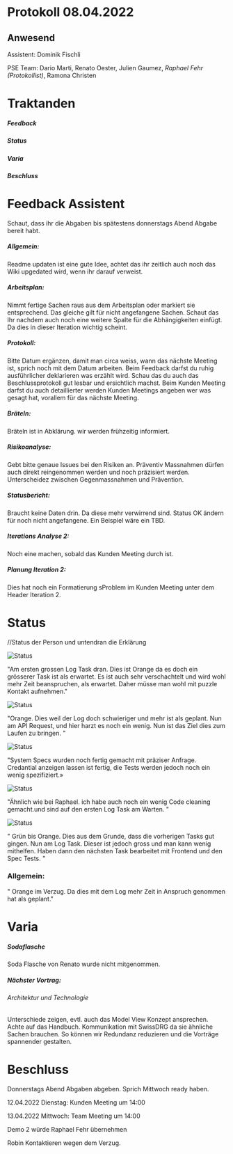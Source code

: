 # Protokoll 08.04.2022
## Anwesend 
Assistent: Dominik Fischli

PSE Team: Dario Marti, Renato Oester, Julien Gaumez, *Raphael Fehr (Protokollist)*, Ramona Christen

# Traktanden

##### Feedback 

##### Status

##### Varia 

##### Beschluss

# Feedback Assistent
Schaut, dass ihr die Abgaben bis spätestens donnerstags Abend Abgabe bereit habt.

##### Allgemein:
Readme updaten ist eine gute Idee, achtet das ihr zeitlich auch noch das Wiki upgedated wird, wenn ihr darauf verweist. 

##### Arbeitsplan:
Nimmt fertige Sachen raus aus dem Arbeitsplan oder markiert sie entsprechend. Das gleiche gilt für nicht angefangene Sachen.
Schaut das Ihr nachdem auch noch eine weitere Spalte für die Abhängigkeiten einfügt. Da dies in dieser Iteration wichtig scheint.

##### Protokoll:
Bitte Datum ergänzen, damit man circa weiss, wann das nächste Meeting ist, sprich noch mit dem Datum arbeiten. Beim Feedback darfst du ruhig ausführlicher deklarieren was erzählt wird. Schau das du auch das Beschlussprotokoll gut lesbar und ersichtlich machst. 
Beim Kunden Meeting darfst du auch detaillierter werden 
Kunden Meetings angeben wer was gesagt hat, vorallem für das nächste Meeting.

##### Bräteln:
Bräteln ist in Abklärung. wir werden frühzeitig informiert.

##### Risikoanalyse:
Gebt bitte genaue Issues bei den Risiken an.
Präventiv Massnahmen dürfen auch direkt reingenommen werden und noch präzisiert werden. 
Unterscheidez zwischen Gegenmassnahmen und Prävention. 

##### Statusbericht:
Braucht keine Daten drin. Da diese mehr verwirrend sind. Status OK ändern für noch nicht angefangene. Ein Beispiel wäre ein TBD.

##### Iterations Analyse 2:
Noch eine machen, sobald das Kunden Meeting durch ist. 

##### Planung Iteration 2:
Dies hat noch ein Formatierung sProblem im Kunden Meeting unter dem Header Iteration 2. 



# Status
//Status der Person und untendran die Erklärung 

![Status](https://img.shields.io/badge/Ramona_Christen-orange-orange)

"Am ersten grossen Log Task dran. Dies ist Orange da es doch ein grösserer Task ist als erwartet. Es ist auch sehr verschachtelt und wird wohl mehr Zeit beanspruchen, als erwartet. Daher müsse man wohl mit puzzle Kontakt aufnehmen."



![Status](https://img.shields.io/badge/Dario_Marti-orange-orange)

"Orange. Dies weil der Log doch schwieriger und mehr ist als geplant. Nun am API Request, und hier harzt es noch ein wenig. Nun ist das Ziel dies zum Laufen zu bringen. "



![Status](https://img.shields.io/badge/Renat_Oester-green-green)

"System Specs wurden noch fertig gemacht mit präziser Anfrage. Credantial anzeigen lassen ist fertig, die Tests werden jedoch noch ein wenig spezifiziert.»



![Status](https://img.shields.io/badge/Julien_Gaumez-orange-orange)

"Ähnlich wie bei Raphael. ich habe auch noch ein wenig Code cleaning gemacht.und sind auf den ersten Log Task am Warten. "


![Status](https://img.shields.io/badge/Raphael_Fehr-orange-orange)

" Grün bis Orange. Dies aus dem Grunde, dass die vorherigen Tasks gut gingen. Nun am Log Task. Dieser ist jedoch gross und man kann wenig mithelfen. Haben dann den nächsten Task bearbeitet mit Frontend und den Spec Tests. "

### Allgemein:
" Orange im Verzug. Da dies mit dem Log mehr Zeit in Anspruch genommen hat als geplant."




# Varia 
##### Sodaflasche
Soda Flasche von Renato wurde nicht mitgenommen.  

##### Nächster Vortrag: 
###### Architektur und Technologie
Unterschiede zeigen, evtl. auch das Model View Konzept ansprechen. Achte auf das Handbuch. Kommunikation mit SwissDRG da sie ähnliche Sachen brauchen. So können wir Redundanz reduzieren und die Vorträge spannender gestalten.






# Beschluss 

Donnerstags Abend Abgaben abgeben. Sprich Mittwoch ready haben. 

12.04.2022 Dienstag: Kunden Meeting um 14:00 

13.04.2022 Mittwoch: Team Meeting um 14:00

Demo 2 würde Raphael Fehr übernehmen 

Robin Kontaktieren wegen dem Verzug. 
